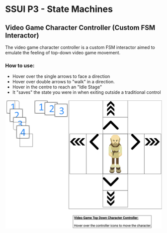 # SSUI P3 - State Machines

## Video Game Character Controller (Custom FSM Interactor)
The video game character controller is a custom FSM interactor aimed to emulate the feeling of top-down video game movement. 

### How to use:
- Hover over the single arrows to face a direction
- Hover over double arrows to "walk" in a direction.
- Hover in the centre to reach an "Idle Stage"
- It "saves" the state you were in when exiting outside a traditional control

![alt text](https://github.com/AarnavSan/SSUI-P3/blob/main/website-image.png?raw=true)
